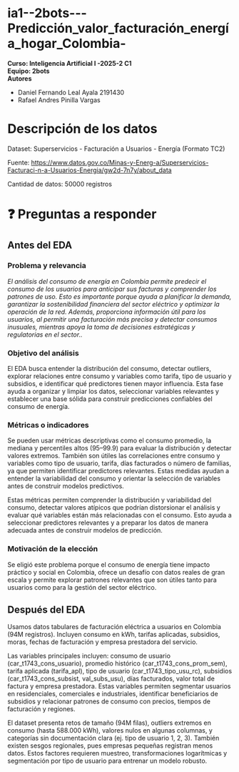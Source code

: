 # ia1--2bots---Predicción_valor_facturación_energía_hogar_Colombia-
**Curso: Inteligencia Artificial I -2025-2 C1**<br>
**Equipo: 2bots**<br>
**Autores** 
 <ul> <li>Daniel Fernando Leal Ayala 2191430</li>
     <li>Rafael Andres Pinilla Vargas </li>
 </ul>

# Descripción de los datos

Dataset: Superservicios - Facturación a Usuarios - Energía (Formato TC2)

Fuente: https://www.datos.gov.co/Minas-y-Energ-a/Superservicios-Facturaci-n-a-Usuarios-Energia/gw2d-7n7y/about_data

Cantidad de datos: 50000 registros 

# ❓ Preguntas a responder
## Antes del EDA 
### Problema y relevancia

*El análisis del consumo de energía en Colombia permite predecir el consumo de los usuarios para anticipar sus facturas y comprender los patrones de uso. Esto es importante porque ayuda a planificar la demanda, garantizar la sostenibilidad financiera del sector eléctrico y optimizar la operación de la red. Además, proporciona información útil para los usuarios, al permitir una facturación más precisa y detectar consumos inusuales, mientras apoya la toma de decisiones estratégicas y regulatorias en el sector..*

### Objetivo del análisis
El EDA busca entender la distribución del consumo, detectar outliers, explorar relaciones entre consumo y variables como tarifa, tipo de usuario y subsidios, e identificar qué predictores tienen mayor influencia. Esta fase ayuda a organizar y limpiar los datos, seleccionar variables relevantes y establecer una base sólida para construir predicciones confiables del consumo de energía.

### Métricas o indicadores
Se pueden usar métricas descriptivas como el consumo promedio, la mediana y percentiles altos (95–99.9) para evaluar la distribución y detectar valores extremos. También son útiles las correlaciones entre consumo y variables como tipo de usuario, tarifa, días facturados o número de familias, ya que permiten identificar predictores relevantes. Estas medidas ayudan a entender la variabilidad del consumo y orientar la selección de variables antes de construir modelos predictivos.

Estas métricas permiten comprender la distribución y variabilidad del consumo, detectar valores atípicos que podrían distorsionar el análisis y evaluar qué variables están más relacionadas con el consumo. Esto ayuda a seleccionar predictores relevantes y a preparar los datos de manera adecuada antes de construir modelos de predicción.

### Motivación de la elección
Se eligió este problema porque el consumo de energía tiene impacto práctico y social en Colombia, ofrece un desafío con datos reales de gran escala y permite explorar patrones relevantes que son útiles tanto para usuarios como para la gestión del sector eléctrico.

## Después del EDA 

Usamos datos tabulares de facturación eléctrica a usuarios en Colombia (94M registros). Incluyen consumo en kWh, tarifas aplicadas, subsidios, moras, fechas de facturación y empresa prestadora del servicio.

Las variables principales incluyen: consumo de usuario (car_t1743_cons_usuario), promedio histórico (car_t1743_cons_prom_sem), tarifa aplicada (tarifa_apl), tipo de usuario (car_t1743_tipo_usu_rc), subsidios (car_t1743_cons_subsist, val_subs_usu), días facturados, valor total de factura y empresa prestadora. Estas variables permiten segmentar usuarios en residenciales, comerciales e industriales, identificar beneficiarios de subsidios y relacionar patrones de consumo con precios, tiempos de facturación y regiones.

El dataset presenta retos de tamaño (94M filas), outliers extremos en consumo (hasta 588.000 kWh), valores nulos en algunas columnas, y categorías sin documentación clara (ej. tipo de usuario 1, 2, 3). También existen sesgos regionales, pues empresas pequeñas registran menos datos. Estos factores requieren muestreo, transformaciones logarítmicas y segmentación por tipo de usuario para entrenar un modelo robusto.

